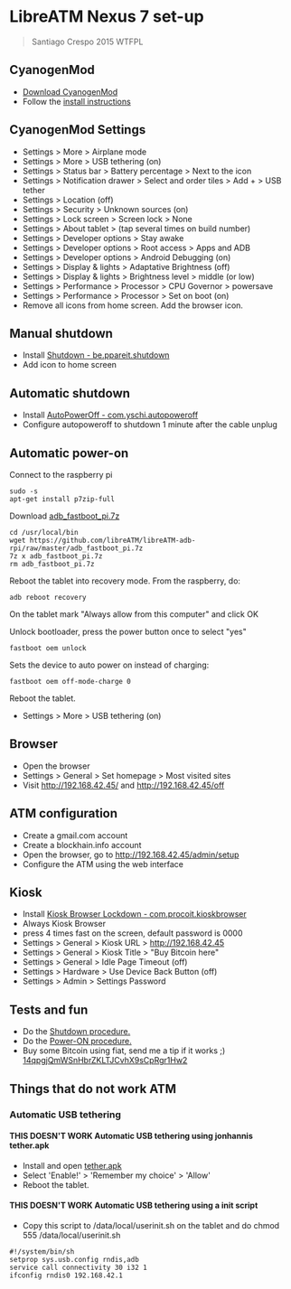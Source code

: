 # LibreATM Nexus 7 set-up #

> Santiago Crespo 2015 WTFPL

## CyanogenMod ##
* [Download CyanogenMod](https://download.cyanogenmod.org/?device=grouper)
* Follow the [install instructions](http://wiki.cyanogenmod.org/w/Install_CM_for_grouper)

## CyanogenMod Settings ##
* Settings > More > Airplane mode
* Settings > More > USB tethering (on)
* Settings > Status bar > Battery percentage > Next to the icon
* Settings > Notification drawer > Select and order tiles > Add + > USB tether
* Settings > Location (off)
* Settings > Security > Unknown sources (on)
* Settings > Lock screen > Screen lock > None
* Settings > About tablet > (tap several times on build number)
* Settings > Developer options > Stay awake
* Settings > Developer options > Root access > Apps and ADB
* Settings > Developer options > Android Debugging (on)
* Settings > Display & lights > Adaptative Brightness (off)
* Settings > Display & lights > Brightness level > middle (or low)
* Settings > Performance > Processor > CPU Governor > powersave
* Settings > Performance > Processor > Set on boot (on)
* Remove all icons from home screen. Add the browser icon.

## Manual shutdown ##
* Install [Shutdown - be.ppareit.shutdown](https://f-droid.org/repository/browse/?fdid=be.ppareit.shutdown)
* Add icon to home screen

## Automatic shutdown ##
* Install [AutoPowerOff - com.yschi.autopoweroff](https://play.google.com/store/apps/details?id=com.yschi.autopoweroff)
* Configure autopoweroff to shutdown 1 minute after the cable unplug

## Automatic power-on ##
Connect to the raspberry pi
~~~
sudo -s
apt-get install p7zip-full
~~~
Download [adb_fastboot_pi.7z](http://forum.xda-developers.com/showthread.php?t=2047891)

~~~
cd /usr/local/bin
wget https://github.com/libreATM/libreATM-adb-rpi/raw/master/adb_fastboot_pi.7z
7z x adb_fastboot_pi.7z
rm adb_fastboot_pi.7z
~~~

Reboot the tablet into recovery mode. From the raspberry, do:
~~~
adb reboot recovery
~~~
On the tablet mark "Always allow from this computer" and click OK

Unlock bootloader, press the power button once to select "yes"
~~~
fastboot oem unlock
~~~

Sets the device to auto power on instead of charging:
~~~
fastboot oem off-mode-charge 0
~~~

Reboot the tablet.

* Settings > More > USB tethering (on)

## Browser ##
* Open the browser
* Settings > General > Set homepage > Most visited sites
* Visit http://192.168.42.45/ and http://192.168.42.45/off

## ATM configuration ##
* Create a gmail.com account
* Create a blockhain.info account
* Open the browser, go to http://192.168.42.45/admin/setup
* Configure the ATM using the web interface

## Kiosk ##
* Install [Kiosk Browser Lockdown - com.procoit.kioskbrowser](https://play.google.com/store/apps/details?id=com.procoit.kioskbrowser)
* Always Kiosk Browser
* press 4 times fast on the screen, default password is 0000
* Settings > General > Kiosk URL > http://192.168.42.45
* Settings > General > Kiosk Title > "Buy Bitcoin here"
* Settings > General > Idle Page Timeout (off)
* Settings > Hardware > Use Device Back Button (off)
* Settings > Admin > Settings Password

## Tests and fun ##
* Do the [Shutdown procedure.](https://github.com/libreATM/docs/blob/master/docs/How_to_Power_ON_and_Shutdown_a_libreATM.md)
* Do the [Power-ON procedure.](https://github.com/libreATM/docs/blob/master/docs/How_to_Power_ON_and_Shutdown_a_libreATM.md)
* Buy some Bitcoin using fiat, send me a tip if it works ;) [14qpgjQmWSnHbrZKLTJCvhX9sCpRgr1Hw2](https://blockchain.info/address/14qpgjQmWSnHbrZKLTJCvhX9sCpRgr1Hw2)


## Things that do not work ATM ##

### Automatic USB tethering ###

#### **THIS DOESN'T WORK** Automatic USB tethering using jonhannis tether.apk ####
* Install and open [tether.apk](http://goo.gl/KKsg7N)
* Select 'Enable!' > 'Remember my choice' > 'Allow'
* Reboot the tablet.

#### **THIS DOESN'T WORK** Automatic USB tethering using a init script ####
* Copy this script to /data/local/userinit.sh on the tablet and do chmod 555 /data/local/userinit.sh

~~~
#!/system/bin/sh 
setprop sys.usb.config rndis,adb
service call connectivity 30 i32 1
ifconfig rndis0 192.168.42.1
~~~    

